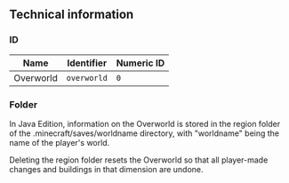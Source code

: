 ## Technical information
### ID
| Name      | Identifier  | Numeric ID |
|-----------|-------------|------------|
| Overworld | `overworld` | `0`        |

### Folder
In Java Edition, information on the Overworld is stored in the region folder of the .minecraft/saves/worldname directory, with "worldname" being the name of the player's world.

Deleting the region folder resets the Overworld so that all player-made changes and buildings in that dimension are undone.


